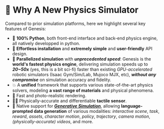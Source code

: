 # 🧬 Why A New Physics Simulator
Compared to prior simulation platforms, here we highlight several key features of Genesis:
- 🐍 **100% Python**, both front-end interface and back-end physics engine, all natively developped in python.
- 👶 **Effortless installation** and **extremely simple** and **user-friendly** API design.
- 🚀 **Parallelized simulation** with ***unprecedented speed***: Genesis is the **world's fastest physics engine**, delivering simulation speeds up to ***20~50x*** (yes, this is a bit sci-fi) faster than existing *GPU-accelerated* robotic simulators (Isaac Gym/Sim/Lab, Mujoco MJX, etc), ***without any compromise*** on simulation accuracy and fidelity.
- 💥 A **unified** framework that supports various state-of-the-art physics solvers, modeling **a vast range of materials** and physical phenomena.
- 📸 Fast and photo-realistic rendering.
- ☝🏻 Physically-accurate and differentiable **tactile sensor**.
- 🌌 Native support for ***[Generative Simulation](https://arxiv.org/abs/2305.10455)***, allowing **language-prompted data generation** of various modalities: *interactive scene*, *task*, *reward*, *assets*, *character motion*, *policy*, *trajectory*, *camera motion*, *(physically-accurate) videos*, and more.

